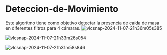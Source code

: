 # Deteccion-de-Movimiento
Este algoritmo tiene como objetivo detectar la presencia de caída de masa en diferentes filtros para 4 cámaras.
![vlcsnap-2024-11-07-21h36m05s385](https://github.com/user-attachments/assets/d7d50541-2068-47e2-844d-2c7bafb1b49c)

![vlcsnap-2024-11-07-21h33m26s054](https://github.com/user-attachments/assets/dbef9ba4-822d-4181-98b5-2025269acd40)

![vlcsnap-2024-11-07-21h31m58s846](https://github.com/user-attachments/assets/5e2d0344-a108-4a81-a68c-2b61d2b35d8f)

